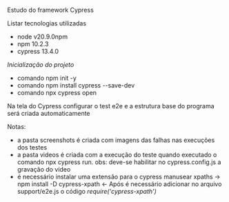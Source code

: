 Estudo do framework Cypress

Listar tecnologias utilizadas
  - node v20.9.0npm
  - npm 10.2.3
  - cypress 13.4.0


*Inicialização do projeto*
- comando npm init -y
- comando npm install cypress --save-dev
- comando npx cypress open

Na tela do Cypress configurar o test e2e e a estrutura base do programa será criada automaticamente

Notas: 
- a pasta screenshots é criada com imagens das falhas nas execuções dos testes
- a pasta videos é criada com a execução do teste quando executado o comando npx cypress run. obs: deve-se habilitar no cypress.config.js a gravação do vídeo
- é necessário instalar uma extensão para o cypress manusear xpaths -> npm install -D cypress-xpath <- Após é necessário adicionar no arquivo support/e2e.js o código *require('cypress-xpath')*